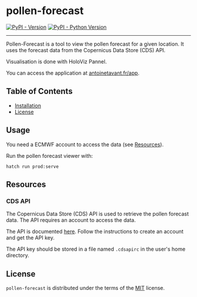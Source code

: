 # pollen-forecast

[![PyPI - Version](https://img.shields.io/pypi/v/pollen-forecast.svg)](https://pypi.org/project/pollen-forecast)
[![PyPI - Python Version](https://img.shields.io/pypi/pyversions/pollen-forecast.svg)](https://pypi.org/project/pollen-forecast)

-----

Pollen-Forecast is a tool to view the pollen forecast for a given location.
It uses the forecast data from the Copernicus Data Store (CDS) API.

Visualisation is done with HoloViz Pannel.

You can access the application at [antoinetavant.fr/app](https://antoinetavant.fr/app).

## Table of Contents

- [Installation](#installation)
- [License](#license)

## Usage

You need a ECMWF account to access the data (see [Resources](#resources)).

Run the pollen forecast viewer with:

```console
hatch run prod:serve
```

## Resources

### CDS API

The Copernicus Data Store (CDS) API is used to retrieve the pollen forecast data.
The API requires an account to access the data.

The API is documented [here](https://ads.atmosphere.copernicus.eu/api-how-to).
Follow the instructions to create an account and get the API key.

The API key should be stored in a file named `.cdsapirc` in the user's home directory.


## License

`pollen-forecast` is distributed under the terms of the [MIT](https://spdx.org/licenses/MIT.html) license.
